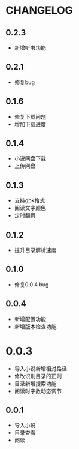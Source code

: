 # CHANGELOG

## 0.2.3
- 新增听书功能

## 0.2.1
- 修复bug

## 0.1.6
- 修复下载问题
- 增加下载进度

## 0.1.4
- 小说网盘下载
- 上传网盘

## 0.1.3
- 支持gbk格式
- 阅读文字颜色
- 定时翻页

## 0.1.2
- 提升目录解析速度

## 0.1.0
- 修复0.0.4 bug

## 0.0.4
- 新增配置功能
- 新增版本检查功能

# 0.0.3
- 导入小说新增相对路径
- 修改识别目录的正则
- 目录新增搜索功能
- 阅读时字数动态调节

## 0.0.1
- 导入小说
- 目录查看
- 阅读

